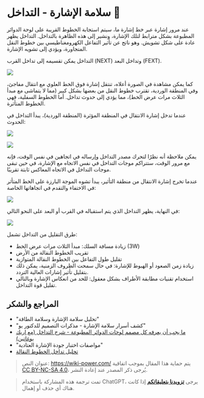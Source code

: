 # سلامة الإشارة - التداخل 🚧

عند مرور إشارة عبر خط إشارة ما، سيتم استجابة الخطوط القريبة على لوحة الدوائر المطبوعة بشكل مترابط لتلك الإشارة، ونشير إلى هذه الظاهرة بالتداخل. التداخل يظهر عادة على شكل تشويش. وهو ناتج عن تأثير التفاعل الكهرومغناطيسي بين خطوط النقل المتجاورة، ويؤدي إلى تشويه الإشارة.

التداخل يمكن تقسيمه إلى تداخل القرب (NEXT) وتداخل البعد (FEXT).

![](https://media.wiki-power.com/img/20211014143734.png)

كما يمكن مشاهدة في الصورة أعلاه، تنتقل إشارة فوق الخط العلوي مع انتقال مفاجئ، وفي المنطقة الوردية، تقترب خطوط النقل من بعضها بشكل كبير (مما لا يتماشى مع مبدأ الثلاث مرات عرض الخط)، مما يؤدي إلى حدوث تداخل. أما الخطوط السفلية، فهي الخطوط المتأثرة.

عندما تدخل إشارة الانتقال في المنطقة المؤثرة (المنطقة الوردية)، يبدأ التداخل في الحدوث:

![](https://media.wiki-power.com/img/20211014144817.png)

![](https://media.wiki-power.com/img/20211014145322.png)

يمكن ملاحظة أنه نظرًا لتحرك مصدر التداخل وإرساله في اتجاهين في نفس الوقت، فإنه مع مرور الوقت، ستتراكم موجات التداخل في نفس الاتجاه مع الإشارة، في حين تبقى موجات التداخل في الاتجاه المعاكس ثابتة تقريبًا.

عندما تخرج إشارة الانتقال من منطقة التأثير، يبدأ تشوه الموجة البارزة على الخط المتأثر في الاختفاء والتقدم في اتجاهاتها الخاصة:

![](https://media.wiki-power.com/img/20211014145143.png)

في النهاية، يظهر التداخل الذي يتم استقباله في القرب أو البعد على النحو التالي:

![](https://media.wiki-power.com/img/20211014150220.png)

طرق التقليل من التداخل تشمل:

- زيادة مسافة السلك: مبدأ الثلاث مرات عرض الخط (3W)
- تقريب الخطوط النقالة من الأرض
- تقليل طول التفاعل بين الخطوط النقالة المتوازية
- زيادة زمن الصعود أو الهبوط للإشارة: في حال سمحت الظروف الزمنية، يمكن ذلك بتقليل تأثير إشارات العالية التردد.
- استخدام تقنيات مطابقة الأطراف بشكل معقول: للحد من انعكاس الإشارة وبالتالي تقليل قوة التداخل.

## المراجع والشكر

- "تحليل سلامة الإشارة وسلامة الطاقة"
- "كشف أسرار سلامة الإشارة - مذكرات التصميم للدكتور يو"
- [ما يجب أن يعرفه كل مصمم لوحات الدوائر المطبوعة - شرح التداخل (مع إريك بوغاتين)](https://www.youtube.com/watch?v=EF7SxgcDfCo)
- "مواصفات اختبار جودة الإشارة العتادية"
- [تحليل تداخل الخطوط النقالة](https://blog.csdn.net/weixin_40877615/article/details/95329866)

> عنوان النص: <https://wiki-power.com/>
> يتم حماية هذا المقال بموجب اتفاقية [CC BY-NC-SA 4.0](https://creativecommons.org/licenses/by/4.0/deed.zh)، يُرجى ذكر المصدر عند إعادة النشر.

> تمت ترجمة هذه المشاركة باستخدام ChatGPT، يرجى [**تزويدنا بتعليقاتكم**](https://github.com/linyuxuanlin/Wiki_MkDocs/issues/new) إذا كانت هناك أي حذف أو إهمال.
